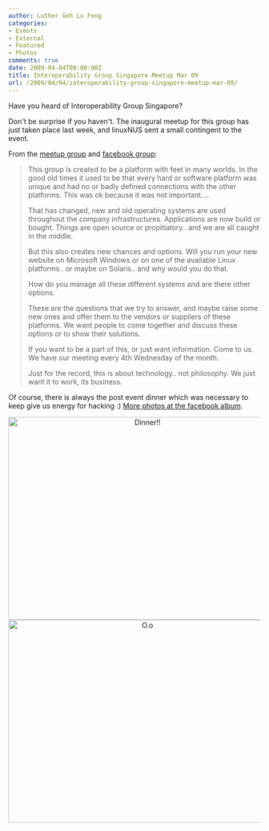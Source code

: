 ```yaml
---
author: Luther Goh Lu Feng
categories:
- Events
- External
- Featured
- Photos
comments: true
date: 2009-04-04T00:00:00Z
title: Interoperability Group Singapore Meetup Mar 09
url: /2009/04/04/interoperability-group-singapore-meetup-mar-09/
---
```


Have you heard of Interoperability Group Singapore?

Don't be surprise if you haven't. The inaugural meetup for this group has just taken place last week, and linuxNUS sent a small contingent to the event.

From the <a href="http://www.meetup.com/Interoperability-Group-Singapore">meetup group</a> and <a href="http://www.facebook.com/group.php?gid=55216374175">facebook group</a>:

<blockquote>This group is created to be a platform with feet in many worlds. In the good old times it used to be that every hard or software platform was unique and had no or badly defined connections with the other platforms. This was ok because it was not important....

That has changed, new and old operating systems are used throughout the company infrastructures. Applications are now build or bought. Things are open source or propitiatory.. and we are all caught in the middle.

But this also creates new chances and options. Will you run your new website on Microsoft Windows or on one of the available Linux platforms.. or maybe on Solaris.. and why would you do that.

How do you manage all these different systems and are there other options.

These are the questions that we try to answer, and maybe raise some new ones and offer them to the vendors or suppliers of these platforms. We want people to come together and discuss these options or to show their solutions.

If you want to be a part of this, or just want information. Come to us. We have our meeting every 4th Wednesday of the month.

Just for the record, this is about technology.. not philosophy. We just want it to work, its business.</blockquote>

Of course, there is always the post event dinner which was necessary to keep give us energy for hacking :) <a href="http://www.facebook.com/photo_search.php?oid=55216374175&view=all">More photos at the facebook album</a>.

<div align="center">
<img src="http://photos-b.ak.fbcdn.net/photos-ak-sf2p/v651/150/56/646067397/n646067397_1518561_2119408.jpg" width="540" height="405" alt="Dinner!!" />

<img src="http://photos-f.ak.fbcdn.net/photos-ak-sf2p/v651/150/56/646067397/n646067397_1518565_1572899.jpg" width="540" height="405" alt="O.o" />
